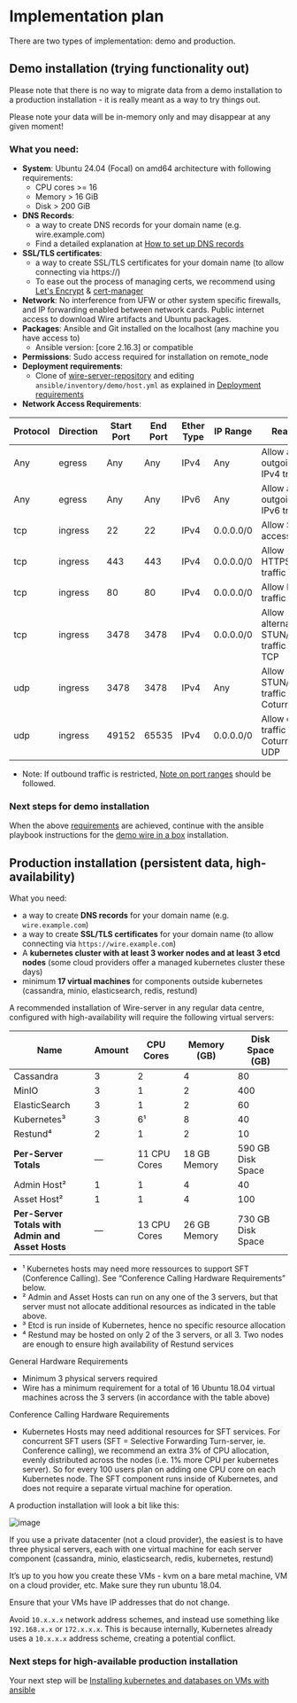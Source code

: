 # Implementation plan

There are two types of implementation: demo and production.

## Demo installation (trying functionality out)

Please note that there is no way to migrate data from a demo
installation to a production installation - it is really meant as a way
to try things out.

Please note your data will be in-memory only and may disappear at any given moment!

### What you need:

- **System**: Ubuntu 24.04 (Focal) on amd64 architecture with following requirements:
    - CPU cores >= 16
    - Memory > 16 GiB
    - Disk > 200 GiB
- **DNS Records**: 
    - a way to create DNS records for your domain name (e.g. wire.example.com) 
    - Find a detailed explanation at [How to set up DNS records](demo-wiab.md#dns-requirements)
- **SSL/TLS certificates**:
    - a way to create SSL/TLS certificates for your domain name (to allow connecting via https://)
    - To ease out the process of managing certs, we recommend using [Let\'s Encrypt](https://letsencrypt.org/getting-started/) &
[cert-manager](https://cert-manager.io/docs/tutorials/acme/http-validation/)
- **Network**: No interference from UFW or other system specific firewalls, and IP forwarding enabled between network cards. Public internet access to download Wire artifacts and Ubuntu packages.
- **Packages**: Ansible and Git installed on the localhost (any machine you have access to)
    - Ansible version: [core 2.16.3] or compatible
- **Permissions**: Sudo access required for installation on remote_node
- **Deployment requirements**:
    - Clone of [wire-server-repository](https://github.com/wireapp/wire-server-deploy) and editing `ansible/inventory/demo/host.yml` as explained in [Deployment requirements](demo-wiab.md#deployment-requirements)
- **Network Access Requirements**:

| Protocol | Direction | Start Port | End Port | Ether Type | IP Range   | Reason                                      |
|----------|-----------|------------|----------|------------|------------|---------------------------------------------|
| Any      | egress    | Any        | Any      | IPv4       | Any        | Allow all outgoing IPv4 traffic             |
| Any      | egress    | Any        | Any      | IPv6       | Any        | Allow all outgoing IPv6 traffic             |
| tcp      | ingress   | 22         | 22       | IPv4       | 0.0.0.0/0  | Allow SSH access                            |
| tcp      | ingress   | 443        | 443      | IPv4       | 0.0.0.0/0  | Allow HTTPS traffic                         |
| tcp      | ingress   | 80         | 80       | IPv4       | 0.0.0.0/0  | Allow HTTP traffic                          |
| tcp      | ingress   | 3478       | 3478     | IPv4       | 0.0.0.0/0  | Allow alternative STUN/TURN traffic over TCP|
| udp      | ingress   | 3478       | 3478     | IPv4       | Any        | Allow STUN/TURN traffic for Coturn          |
| udp      | ingress   | 49152      | 65535    | IPv4       | 0.0.0.0/0  | Allow calling traffic for Coturn over UDP   |

- Note: If outbound traffic is restricted, [Note on port ranges](https://docs.wire.com/latest/understand/notes/port-ranges.html) should be followed.


### Next steps for demo installation

When the above [requirements](#what-you-need) are achieved, continue with  the ansible playbook instructions for the [demo wire in a box](demo-wiab.md) installation. 


<a id="planning-prod"></a>

## Production installation (persistent data, high-availability)

What you need:

- a way to create **DNS records** for your domain name (e.g. `wire.example.com`)
- a way to create **SSL/TLS certificates** for your domain name (to allow connecting via `https://wire.example.com`)
- A **kubernetes cluster with at least 3 worker nodes and at least 3 etcd nodes** (some cloud providers offer a managed kubernetes cluster these days)
- minimum **17 virtual machines** for components outside kubernetes (cassandra, minio, elasticsearch, redis, restund)

A recommended installation of Wire-server in any regular data centre,
configured with high-availability will require the following virtual
servers:

| Name                                                 | Amount   | CPU Cores    | Memory (GB)   | Disk Space (GB)   |
|------------------------------------------------------|----------|--------------|---------------|-------------------|
| Cassandra                                            | 3        | 2            | 4             | 80                |
| MinIO                                                | 3        | 1            | 2             | 400               |
| ElasticSearch                                        | 3        | 1            | 2             | 60                |
| Kubernetes³                                          | 3        | 6¹           | 8             | 40                |
| Restund⁴                                             | 2        | 1            | 2             | 10                |
| **Per-Server Totals**                                | —        | 11 CPU Cores | 18 GB Memory  | 590 GB Disk Space |
| Admin Host²                                          | 1        | 1            | 4             | 40                |
| Asset Host²                                          | 1        | 1            | 4             | 100               |
| **Per-Server Totals with<br/>Admin and Asset Hosts** | —        | 13 CPU Cores | 26 GB Memory  | 730 GB Disk Space |
- ¹ Kubernetes hosts may need more ressources to support SFT (Conference Calling). See “Conference Calling Hardware Requirements” below.
- ² Admin and Asset Hosts can run on any one of the 3 servers, but that server must not allocate additional resources as indicated in the table above.
- ³ Etcd is run inside of Kubernetes, hence no specific resource allocation
- ⁴ Restund may be hosted on only 2 of the 3 servers, or all 3. Two nodes are enough to ensure high availability of Restund services

General Hardware Requirements

- Minimum 3 physical servers required
- Wire has a minimum requirement for a total of 16 Ubuntu 18.04 virtual machines across the 3 servers (in accordance with the table above)

Conference Calling Hardware Requirements

- Kubernetes Hosts may need additional resources for SFT services. For concurrent SFT users (SFT = Selective Forwarding Turn-server, ie. Conference calling), we recommend an extra 3% of CPU allocation, evenly distributed across the nodes (i.e. 1% more CPU per kubernetes server). So for every 100 users plan on adding one CPU core on each Kubernetes node. The SFT component runs inside of Kubernetes, and does not require a separate virtual machine for operation.

A production installation will look a bit like this:

![image](img/architecture-server-ha.png)

If you use a private datacenter (not a cloud provider), the easiest is
to have three physical servers, each with one virtual machine for each
server component (cassandra, minio, elasticsearch, redis, kubernetes,
restund)

It’s up to you how you create these VMs - kvm on a bare metal machine,
VM on a cloud provider, etc. Make sure they run ubuntu 18.04.

Ensure that your VMs have IP addresses that do not change.

Avoid `10.x.x.x` network address schemes, and instead use something like `192.168.x.x` or `172.x.x.x`. This is because internally, Kubernetes already uses a `10.x.x.x` address scheme, creating a potential conflict.

### Next steps for high-available production installation

Your next step will be [Installing kubernetes and databases on VMs with ansible](ansible-VMs.md#ansible-vms)
